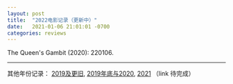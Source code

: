 ```yaml
---
layout: post
title:  "2022电影记录（更新中）"
date:   2021-01-06 21:01:01 -0700
categories: reviews
---
```

The Queen's Gambit (2020): 220106.

---
其他年份记录：
[2019及更旧](https://www.lintj.com/reviews/2019/11/29/older2019Movies.html), [2019年底与2020](https://www.lintj.com/reviews/2019/11/30/2020Movieswith2019.html), [2021](https://www.lintj.com/reviews/2021/01/03/2021Movies.html)
（link 待完成）
